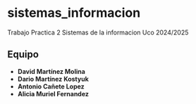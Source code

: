 # sistemas_informacion
Trabajo Practica 2 Sistemas de la informacion Uco 2024/2025

## Equipo
- **David Martínez Molina**
- **Dario Martínez Kostyuk**
- **Antonio Cañete Lopez**
- **Alicia Muriel Fernandez**